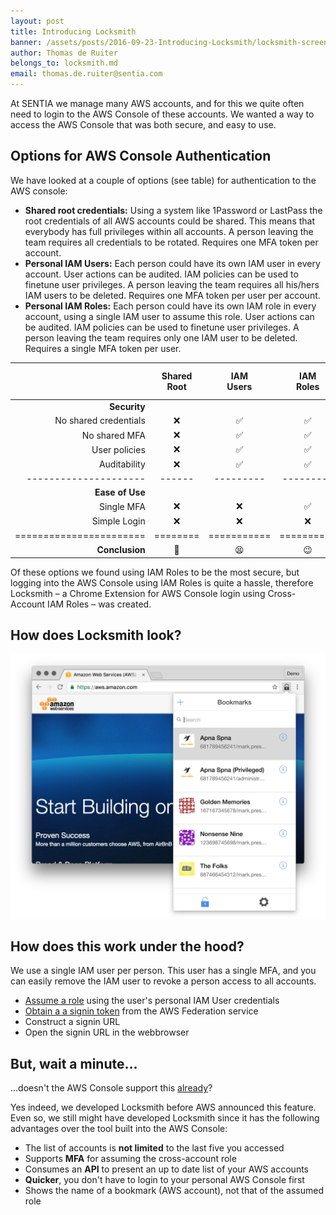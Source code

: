```yaml
---
layout: post
title: Introducing Locksmith
banner: /assets/posts/2016-09-23-Introducing-Locksmith/locksmith-screenshot.png
author: Thomas de Ruiter
belongs_to: locksmith.md
email: thomas.de.ruiter@sentia.com
---
```


At SENTIA we manage many AWS accounts, and for this we quite often need to
login to the AWS Console of these accounts. We wanted a way to access the AWS
Console that was both secure, and easy to use. 


## Options for AWS Console Authentication

We have looked at a couple of options (see table) for authentication to the AWS
console:

  * **Shared root credentials:**
    Using a system like 1Password or LastPass the root credentials of all AWS accounts could be shared.
    This means that everybody has full privileges within all accounts.
    A person leaving the team requires all credentials to be rotated.
    Requires one MFA token per account.
  * **Personal IAM Users:**
    Each person could have its own IAM user in every account.
    User actions can be audited.
    IAM policies can be used to finetune user privileges.
    A person leaving the team requires all his/hers IAM users to be deleted.
    Requires one MFA token per user per account.
  * **Personal IAM Roles:**
    Each person could have its own IAM role in every account, using a single IAM user to assume this role.
    User actions can be audited.
    IAM policies can be used to finetune user privileges.
    A person leaving the team requires only one IAM user to be deleted.
    Requires a single MFA token per user.

<div markdown="1" class="feature-last-column">

|                       | Shared<br/>Root   | IAM<br/>Users | IAM<br/>Roles | IAM Roles<br/>&<br/>Locksmith |
| --------------------: | :----: | :-------: | :-------: | :-------------------: |
| **Security**          |        |           |           |                       |
| No shared credentials | ❌     | ✅        | ✅        | ✅                    |
| No shared MFA         | ❌     | ✅        | ✅        | ✅                    |
| User policies         | ❌     | ✅        | ✅        | ✅                    |
| Auditability          | ❌     | ✅         | ✅        | ✅                    |
| --------------------- | ------ | --------- | --------- | --------------------- |
| **Ease of Use**       |        |           |           |                       |
| Single MFA            | ❌     | ❌        | ✅        | ✅                     |
| Simple Login          | ❌     | ❌        | ❌        | ✅                     |
|=======================|========|===========|==========|========================|
| **Conclusion**       | 🙈     | 😫        | 😉        | 😍💕 🍻🎉                |

</div>

Of these options we found using IAM Roles to be the most secure, but
logging into the AWS Console using IAM Roles is quite a hassle, therefore
Locksmith – a Chrome Extension for AWS Console login using
Cross-Account IAM Roles – was created.


## How does Locksmith look?

![](/assets/posts/2016-09-23-Introducing-Locksmith/locksmith-screenshot.png)

## How does this work under the hood? 

We use a single IAM user per person. This user has a single MFA, and you can
easily remove the IAM user to revoke a person access to all accounts. 

  * [Assume a role][api-sts-assume-role] using the user's personal IAM User credentials
  * [Obtain a a signin token][federation-service] from the AWS Federation service
  * Construct a signin URL
  * Open the signin URL in the webbrowser

## But, wait a minute...
...doesn't the AWS Console support this [already][x-account-console]?

Yes indeed, we developed Locksmith before AWS announced this feature. Even so,
we still might have developed Locksmith since it has the following advantages
over the tool built into the AWS Console:

  * The list of accounts is **not limited** to the last five you accessed
  * Supports **MFA** for assuming the cross-account role
  * Consumes an **API** to present an up to date list of your AWS accounts
  * **Quicker**, you don't have to login to your personal AWS Console first
  * Shows the name of a bookmark (AWS account), not that of the assumed role

[api-sts-assume-role]: http://docs.aws.amazon.com/STS/latest/APIReference/API_AssumeRole.html
[federation-service]: http://docs.aws.amazon.com/IAM/latest/UserGuide/id_roles_providers_enable-console-custom-url.html
[x-account-console]: https://aws.amazon.com/blogs/aws/new-cross-account-access-in-the-aws-management-console/
